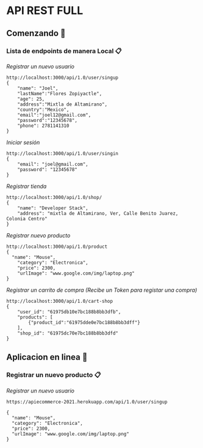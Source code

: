 # API REST FULL


## Comenzando 🚀
### Lista de endpoints de manera Local 📋

_Registrar un nuevo usuario_

```
http://localhost:3000/api/1.0/user/singup
{
    "name": "Joel",
    "lastName":"Flores Zopiyactle",
    "age": 25,
    "address":"Mixtla de Altamirano",
    "country":"Mexico",
    "email":"joel12@gmail.com",
    "password":"12345678",
    "phone": 2781141310
}

```


_Iniciar sesión_

```
http://localhost:3000/api/1.0/user/singin
{
    "email": "joel@gmail.com",
    "password": "12345678"
}
```

_Registrar tienda_

```
http://localhost:3000/api/1.0/shop/
{
    "name": "Developer Stack",
    "address": "mixtla de Altamirano, Ver, Calle Benito Juarez, Colonia Centro"
}
```

_Registrar nuevo producto_

```
http://localhost:3000/api/1.0/product
{
  "name": "Mouse",
    "category": "Electronica",
    "price": 2300,
    "urlImage": "www.google.com/img/laptop.png"
}
```

_Registrar un  carrito de compra (Recibe un Token para registar una compra)_

```
http://localhost:3000/api/1.0/cart-shop
{
    "user_id": "61975db10e7bc188b8bb3dfb",
    "products": [
        {"product_id":"61975dde0e7bc188b8bb3dff"}
    ],
    "shop_id": "61975dc70e7bc188b8bb3dfd"
}

```


## Aplicacion en linea 🚀
### Registrar un nuevo producto 📋

_Registrar un nuevo usuario_

```
https://apiecommerce-2021.herokuapp.com/api/1.0/user/singup

{
  "name": "Mouse",
  "category": "Electronica",
  "price": 2300,
  "urlImage": "www.google.com/img/laptop.png"
}
```
